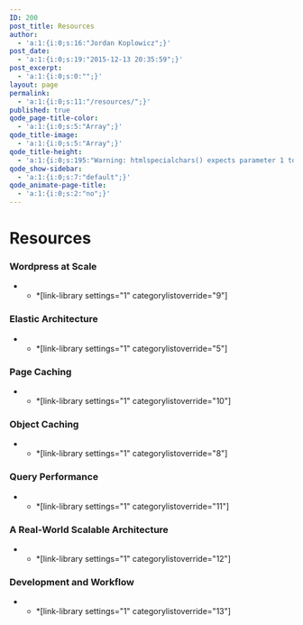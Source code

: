 ```yaml
---
ID: 200
post_title: Resources
author:
  - 'a:1:{i:0;s:16:"Jordan Koplowicz";}'
post_date:
  - 'a:1:{i:0;s:19:"2015-12-13 20:35:59";}'
post_excerpt:
  - 'a:1:{i:0;s:0:"";}'
layout: page
permalink:
  - 'a:1:{i:0;s:11:"/resources/";}'
published: true
qode_page-title-color:
  - 'a:1:{i:0;s:5:"Array";}'
qode_title-image:
  - 'a:1:{i:0;s:5:"Array";}'
qode_title-height:
  - 'a:1:{i:0;s:195:"Warning: htmlspecialchars() expects parameter 1 to be string, array given in /srv/bindings/37fb02e198e441baa11ec65580c9840c/code/wp-content/themes/bridge/framework/lib/qode.layout.php on line 512";}'
qode_show-sidebar:
  - 'a:1:{i:0;s:7:"default";}'
qode_animate-page-title:
  - 'a:1:{i:0;s:2:"no";}'
---
```

# Resources  

### Wordpress at Scale

*   *   *[link-library settings="1" categorylistoverride="9"] 

### Elastic Architecture

*   *   *[link-library settings="1" categorylistoverride="5"] 

### Page Caching

*   *   *[link-library settings="1" categorylistoverride="10"] 

### Object Caching

*   *   *[link-library settings="1" categorylistoverride="8"] 

### Query Performance

*   *   *[link-library settings="1" categorylistoverride="11"] 

### A Real-World Scalable Architecture

*   *   *[link-library settings="1" categorylistoverride="12"] 

### Development and Workflow

*   *   *[link-library settings="1" categorylistoverride="13"]  